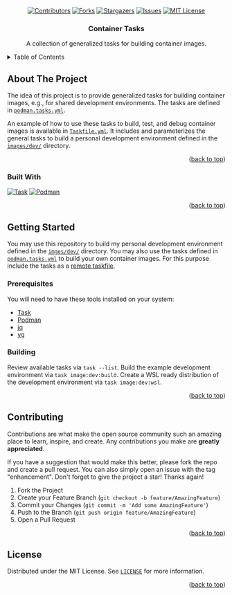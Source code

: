 <!-- README based on https://github.com/othneildrew/Best-README-Template -->

<a name="readme-top"></a>

<div align="center">

  [![Contributors][contributors-shield]][contributors-url]
  [![Forks][forks-shield]][forks-url]
  [![Stargazers][stars-shield]][stars-url]
  [![Issues][issues-shield]][issues-url]
  [![MIT License][license-shield]][license-url]

</div>

<div align="center">
<!-- PROJECT LOGO
  <a href="https://github.com/mlnw/container-tasks">
    <img src="images/logo.png" alt="Logo" width="80" height="80">
  </a>
-->

<h3 align="center">Container Tasks</h3>
  <p align="center">
    A collection of generalized tasks for building container images.
    <br />
  </p>
</div>

<details>
  <summary>Table of Contents</summary>
  <ol>
    <li>
      <a href="#about-the-project">About The Project</a>
      <ul>
        <li><a href="#built-with">Built With</a></li>
      </ul>
    </li>
    <li>
      <a href="#getting-started">Getting Started</a>
      <ul>
        <li><a href="#prerequisites">Prerequisites</a></li>
        <li><a href="#building">Installation</a></li>
      </ul>
    </li>
    <li><a href="#contributing">Contributing</a></li>
    <li><a href="#license">License</a></li>
  </ol>
</details>

## About The Project

The idea of this project is to provide generalized tasks for building container images, e.g., for shared development environments.
The tasks are defined in [`podman.tasks.yml`](common/taskfiles/podman.tasks.yml).

An example of how to use these tasks to build, test, and debug container images is available in [`Taskfile.yml`](Taskfile.yml).
It includes and parameterizes the general tasks to build a personal development environment defined in the [`images/dev/`](images/dev/) directory.

<p align="right">(<a href="#readme-top">back to top</a>)</p>

### Built With

[![Task][task-shield]][task-url]
[![Podman][podman-shield]][podman-url]

<p align="right">(<a href="#readme-top">back to top</a>)</p>

## Getting Started

You may use this repository to build my personal development environment defined in the [`imges/dev/`](images/dev/) directory.
You may also use the tasks defined in [`podman.tasks.yml`](common/taskfiles/podman.tasks.yml) to build your own container images.
For this purpose include the tasks as a [remote taskfile](https://taskfile.dev/experiments/remote-taskfiles/).

### Prerequisites

You will need to have these tools installed on your system:

- [Task][task-url]
- [Podman][podman-url]
- [jq](https://github.com/jqlang/jq)
- [yg](https://github.com/mikefarah/yq)

### Building

Review available tasks via `task --list`.
Build the example development environment via `task image:dev:build`.
Create a WSL ready distribution of the development environment via `task image:dev:wsl`.

<p align="right">(<a href="#readme-top">back to top</a>)</p>

<!--
## Usage

Use this space to show useful examples of how a project can be used.
Additional screenshots, code examples and demos work well in this space.
You may also link to more resources.

_For more examples, please refer to the [Documentation](https://example.com)_

<p align="right">(<a href="#readme-top">back to top</a>)</p>

## Roadmap

- [ ] Feature 1
- [ ] Feature 2
- [ ] Feature 3
  - [ ] Nested Feature

See the [open issues](https://github.com/mlnw/container-tasks/issues) for a full list of proposed features (and known issues).

<p align="right">(<a href="#readme-top">back to top</a>)</p>
-->

## Contributing

Contributions are what make the open source community such an amazing place to learn, inspire, and create.
Any contributions you make are **greatly appreciated**.

If you have a suggestion that would make this better, please fork the repo and create a pull request.
You can also simply open an issue with the tag "enhancement".
Don't forget to give the project a star!
Thanks again!

1. Fork the Project
2. Create your Feature Branch (`git checkout -b feature/AmazingFeature`)
3. Commit your Changes (`git commit -m 'Add some AmazingFeature'`)
4. Push to the Branch (`git push origin feature/AmazingFeature`)
5. Open a Pull Request

<p align="right">(<a href="#readme-top">back to top</a>)</p>

## License

Distributed under the MIT License.
See [`LICENSE`](LICENSE) for more information.

<p align="right">(<a href="#readme-top">back to top</a>)</p>

<!-- MARKDOWN LINKS & IMAGES -->
<!-- https://www.markdownguide.org/basic-syntax/#reference-style-links -->

[task-url]: https://taskfile.dev
[task-shield]: https://img.shields.io/badge/Task-20232A?style=for-the-badge&logo=task&logoColor=61DAFB
[podman-url]: https://podman.io
[podman-shield]: https://img.shields.io/badge/Podman-20232A?style=for-the-badge&logo=podman&logoColor=61DAFB
[contributors-shield]: https://img.shields.io/github/contributors/mlnw/container-tasks.svg?style=for-the-badge
[contributors-url]: https://github.com/mlnw/container-tasks/graphs/contributors
[forks-shield]: https://img.shields.io/github/forks/mlnw/container-tasks.svg?style=for-the-badge
[forks-url]: https://github.com/mlnw/container-tasks/network/members
[stars-shield]: https://img.shields.io/github/stars/mlnw/container-tasks.svg?style=for-the-badge
[stars-url]: https://github.com/mlnw/container-tasks/stargazers
[issues-shield]: https://img.shields.io/github/issues/mlnw/container-tasks.svg?style=for-the-badge
[issues-url]: https://github.com/mlnw/container-tasks/issues
[license-shield]: https://img.shields.io/github/license/mlnw/container-tasks.svg?style=for-the-badge
[license-url]: https://github.com/mlnw/container-tasks/blob/master/LICENSE
